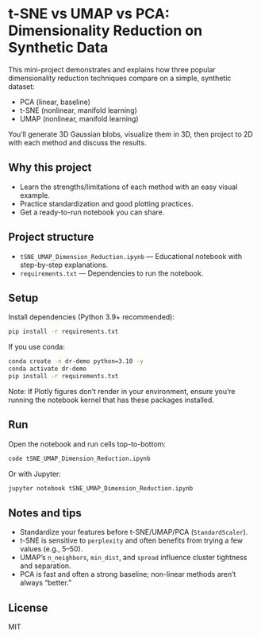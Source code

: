 # t-SNE vs UMAP vs PCA: Dimensionality Reduction on Synthetic Data

This mini-project demonstrates and explains how three popular dimensionality reduction techniques compare on a simple, synthetic dataset:

- PCA (linear, baseline)
- t-SNE (nonlinear, manifold learning)
- UMAP (nonlinear, manifold learning)

You’ll generate 3D Gaussian blobs, visualize them in 3D, then project to 2D with each method and discuss the results.

## Why this project
- Learn the strengths/limitations of each method with an easy visual example.
- Practice standardization and good plotting practices.
- Get a ready-to-run notebook you can share.

## Project structure

- `tSNE_UMAP_Dimension_Reduction.ipynb` — Educational notebook with step-by-step explanations.
- `requirements.txt` — Dependencies to run the notebook.

## Setup

Install dependencies (Python 3.9+ recommended):

```bash
pip install -r requirements.txt
```

If you use conda:

```bash
conda create -n dr-demo python=3.10 -y
conda activate dr-demo
pip install -r requirements.txt
```

Note: If Plotly figures don’t render in your environment, ensure you’re running the notebook kernel that has these packages installed.

## Run

Open the notebook and run cells top-to-bottom:

```bash
code tSNE_UMAP_Dimension_Reduction.ipynb
```

Or with Jupyter:

```bash
jupyter notebook tSNE_UMAP_Dimension_Reduction.ipynb
```

## Notes and tips
- Standardize your features before t-SNE/UMAP/PCA (`StandardScaler`).
- t-SNE is sensitive to `perplexity` and often benefits from trying a few values (e.g., 5–50).
- UMAP’s `n_neighbors`, `min_dist`, and `spread` influence cluster tightness and separation.
- PCA is fast and often a strong baseline; non-linear methods aren’t always “better.”

## License
MIT
